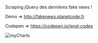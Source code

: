 Scraping jQuery des dernières fake news !

Démo => http://fakenews.planetcode.fr

Codepen => https://codepen.io/jend-codes

![myCharts](http://fakenews.planetcode.fr/CapchaFakeNews.JPG)
